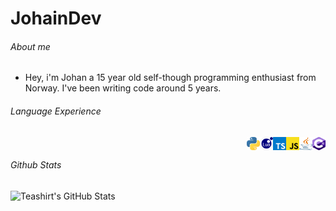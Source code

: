 # JohainDev

###### About me
- Hey, i'm Johan a 15 year old self-though programming enthusiast from Norway. I've been writing code around 5 years.

###### Language Experience
‎<img style="float: right;" src="icons/csharp.svg" alt="C#" width="21" height="21" >
<img style="float: right;" src="icons/java.svg" alt="Java" width="21" height="21" >
<img style="float: right;" src="icons/javascript.svg" alt="JS" width="21" height="21" >
<img style="float: right;" src="icons/typescript.svg" alt="TS" width="21" height="21" >
<img style="float: right;" src="icons/lua.svg" alt="Lua" width="21" height="21" >
<img style="float: right;" src="icons/python.svg" alt="Python" width="21" height="21" >

###### Github Stats
![Teashirt's GitHub Stats](https://github-readme-stats.vercel.app/api?username=johaindev&show_icons=true&theme=dark)

